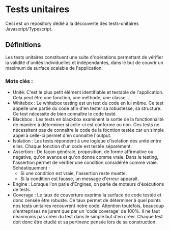 # Tests unitaires

Ceci est un repository dédié à la découverte des tests-unitaires Javascript/Typescript.


## Définitions 

Les tests unitaires constituent une suite d'opérations permettant de vérifier la validité d'unités individuelles et indépendantes, dans le but de couvrir un maximum de surface scalable de l'application. 

### Mots clés : 

- Unité: C'est le plus petit élément identifiable et testable de l'application. Cela peut être une fonction, une méthode, une classe, ...
- Whitebox : Le whitebox testing est un test du code en lui même. Ce test appelle une partie du code afin d'en tester sa robustesse, sa structure. Ce test nécessite de bien connaître le code testé. 
- Blackbox : Les tests en blackbox examinent la sortie de la fonctionnalité de manière à déterminer si celle-ci est conforme ou non. Ces tests ne nécessitent pas de connaître le code de la focntion testée car un simple appel à celle-ci permet d'en connaître l'output.
- Isolation : Les tests répondent à une logique d'isolation des unité entre elles. Chaque fonction d'un code est testée séparément.
- Assertion : De façon générale, proposition, de forme affirmative ou négative, qu'on avance et qu'on donne comme vraie. Dans le testing, l'assertion permet de vérifier une condition considérée comme vraie. Schéatiquement : 
  - Si une condition est vraie, l'assertion reste muette.
  - Si la condition est fausse, un message d'erreur apparaît.
- Engine : Lorsque l'on parle d'Engines, on parle de moteurs d'éxécutions de tests.
- Coverage : Le taux de couverture exprime la surface de code testée et donc censée être robuste. Ce taux permet de déterminer à quel points nos tests unitaires recouvrent notre code. Attention toutefois, beaucoup d'entreprises ne jurent que par un 'code coverage' de 100%. Il ne faut néanmoins pas créer du test dans le simple but d'en créer. Chaque test doit donc être étudié et sa pertinenc pensée lors de sa construction. 